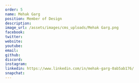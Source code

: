 ```yaml
---
order: 5
name: Mehak Garg
position: Member of Design
description: 
image_url: /assets/images/cms_uploads/Mehak Garg.png
facebook: 
twitter: 
website: 
youtube: 
email: 
github: 
discord: 
instagram: 
linkedin: https://www.linkedin.com/in/mehak-garg-0ab5ab176/
snapchat: 
---
```

